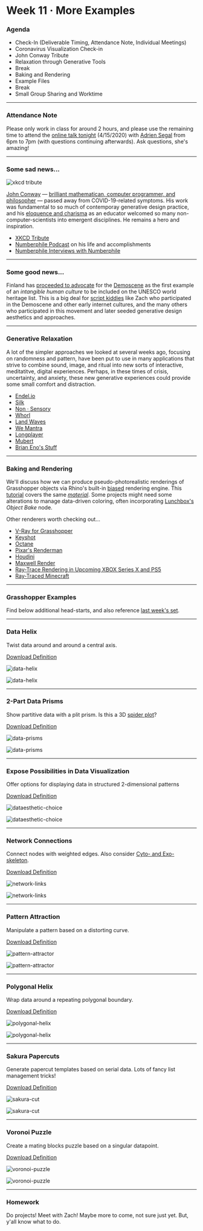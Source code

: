 # Week 11 · More Examples

### Agenda

- Check-In (Deliverable Timing, Attendance Note, Individual Meetings)
- Coronavirus Visualization Check-in
- John Conway Tribute
- Relaxation through Generative Tools
- Break
- Baking and Rendering
- Example Files
- Break
- Small Group Sharing and Worktime

-----

### Attendance Note

Please only work in class for around 2 hours, and please use the remaining time to attend the [online talk tonight](https://www.eventbrite.com/e/webinar-latham-fellow-adrien-segal-form-follows-data-tickets-100522832498) (4/15/2020) with [Adrien Segal](https://www.adriensegal.com/about) from 6pm to 7pm (with questions continuing afterwards). Ask questions, she's amazing! 

---

### Some sad news...

![xkcd tribute](https://imgs.xkcd.com/comics/rip_john_conway.gif)

[John Conway](https://en.wikipedia.org/wiki/John_Horton_Conway) — [brilliant mathematican, computer programmer, and philosopher](https://en.wikipedia.org/wiki/Conway%27s_Game_of_Life) — passed away from COVID-19-related symptoms. His work was fundamental to so much of contemporay generative design practice, and his [eloquence and charisma](https://www.theguardian.com/science/2015/jul/23/john-horton-conway-the-most-charismatic-mathematician-in-the-world) as an educator welcomed so many non-computer-scientists into emergent disciplines. He remains a hero and inspiration.

- [XKCD Tribute](https://xkcd.com/2293/)
- [Numberphile Podcast](https://www.numberphile.com/podcast/john-conway-tribute) on his life and accomplishments
- [Numberphile Interviews with Numberphile](https://www.youtube.com/watch?v=E8kUJL04ELA&list=PLt5AfwLFPxWIL8XA1npoNAHseS-j1y-7V)

-----

### Some good news... 

Finland has [proceeded to advocate]([http://demoscene-the-art-of-coding.net/2020/04/15/breakthrough-finland-accepts-demoscene-on-their-national-list-of-intangible-cultural-heritage-of-humanity/]
) for the [Demoscene](https://en.wikipedia.org/wiki/Demoscene) as the first example of an *intangible human culture* to be included on the UNESCO world heritage list. This is a big deal for [script kiddies](https://en.wikipedia.org/wiki/Script_kiddie) like Zach who participated in the Demoscene and other early internet cultures, and the many others who participated in this movement and later seeded generative design aesthetics and approaches.

----

### Generative Relaxation

A lot of the simpler approaches we looked at several weeks ago, focusing on randomness and pattern, have been put to use in many applications that strive to combine sound, image, and ritual into new sorts of interactive, meditatitve, digital experiences. Perhaps, in these times of crisis, uncertainty, and anxiety, these new generative experiences could provide some small comfort and distraction.

- [Endel.io](https://endel.io)
- [Silk](http://weavesilk.com)
- [Non · Sensory](http://sensorymeditation.com)
- [Whorl](https://wwwhorl.com)
- [Land Waves](https://apps.apple.com/hu/app/land-waves/id985925319)
- [We Mantra](https://apps.apple.com/bm/app/we-mantra-experience/id858433234)
- [Longplayer](https://longplayer.org)
- [Mubert](https://mubert.com/channels/)
- [Brian Eno's Stuff](http://www.generativemusic.com)

-----

### Baking and Rendering

We'll discuss how we can produce pseudo-photorealistic renderings of Grasshopper objects via Rhino's built-in [biased](https://www.cgvizstudio.com/biased-vs-unbiased-rendering-engine/) rendering engine. This [tutorial](https://www.youtube.com/watch?v=CZxzM8Cq7Ak) covers the same [*material*](https://giphy.com/gifs/terrible-pun-Qem49y6xGw57W). Some projects might need some alterations to manage data-driven coloring, often incorporating [Lunchbox's](https://www.food4rhino.com/app/lunchbox) *Object Bake* node.

Other renderers worth checking out...

- [V-Ray for Grasshopper](https://www.chaosgroup.com/blog/jan-kokol-v-ray-for-grasshopper)
- [Keyshot](https://www.keyshot.com)
- [Octane](https://home.otoy.com/render/octane-render/showcase/)
- [Pixar's Renderman](https://renderman.pixar.com)
- [Houdini](https://www.sidefx.com)
- [Maxwell Render](https://maxwellrender.com)
- [Ray-Trace Rendering in Upcoming XBOX Series X and PS5](https://www.youtube.com/watch?v=Mr8vmuNEekg)
- [Ray-Traced Minecraft](https://www.polygon.com/2019/4/21/18510039/minecraft-ray-tracing-mod-tech-demonstration-video-pc-digital-foundry)

---

### Grasshopper Examples

Find below additional head-starts, and also reference [last week's set](../week10/README.md).

---

### Data Helix

Twist data around and around a central axis.

[Download Definition](data-helix-definition.gh)

![data-helix](data-helix-screenshot.png)

![data-helix](data-helix-grasshopper.png)

-----

### 2-Part Data Prisms

Show partitive data with a plit prism. Is this a 3D [spider plot](https://en.wikipedia.org/wiki/Radar_chart)?

[Download Definition](data-prisms-definition.gh)

![data-prisms](data-prisms-screenshot.png)

![data-prisms](data-prisms-grasshopper.png)

-----

### Expose Possibilities in Data Visualization

Offer options for displaying data in structured 2-dimensional patterns

[Download Definition](dataesthetic-choice-definition.gh)

![dataesthetic-choice](dataesthetic-choice-screenshot.png)

![dataesthetic-choice](dataesthetic-choice-grasshopper.png)

-----

### Network Connections 

Connect nodes with weighted edges. Also consider [Cyto- and Exo-skeleton](https://www.grasshopper3d.com/profiles/blogs/exoskeleton-cytoskeleton-components).

[Download Definition](network-links-definition.gh)

![network-links](network-links-screenshot.png)

![network-links](network-links-grasshopper.png)

-----

### Pattern Attraction

Manipulate a pattern based on a distorting curve.

[Download Definition](pattern-attractor-definition.gh)

![pattern-attractor](pattern-attractor-screenshot1.png)

![pattern-attractor](pattern-attractor-grasshopper.png)

-----

### Polygonal Helix

Wrap data around a repeating polygonal boundary.

[Download Definition](polygonal-helix-definition.gh)

![polygonal-helix](polygonal-helix-screenshot.png)

![polygonal-helix](polygonal-helix-grasshopper.png)

-----

### Sakura Papercuts

Generate papercut templates based on serial data. Lots of fancy list management tricks!

[Download Definition](sakura-cut-definition.gh)

![sakura-cut](sakura-cut-screenshot.png)

![sakura-cut](sakura-cut-grasshopper.png)

-----

### Voronoi Puzzle

Create a mating blocks puzzle based on a singular datapoint.

[Download Definition](voronoi-puzzle-definition.gh)

![voronoi-puzzle](voronoi-puzzle-screenshot.png)

![voronoi-puzzle](voronoi-puzzle-grasshopper.png)

-----

### Homework

Do projects! Meet with Zach! Maybe more to come, not sure just yet. But, y'all know what to do.
